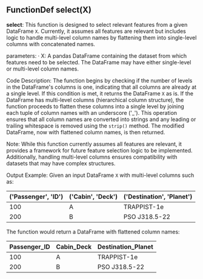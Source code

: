 ## FunctionDef select(X)
**select**: This function is designed to select relevant features from a given DataFrame `X`. Currently, it assumes all features are relevant but includes logic to handle multi-level column names by flattening them into single-level columns with concatenated names.

parameters:
· X: A pandas DataFrame containing the dataset from which features need to be selected. The DataFrame may have either single-level or multi-level column names.

Code Description: The function begins by checking if the number of levels in the DataFrame's columns is one, indicating that all columns are already at a single level. If this condition is met, it returns the DataFrame `X` as is. If the DataFrame has multi-level columns (hierarchical column structure), the function proceeds to flatten these columns into a single level by joining each tuple of column names with an underscore ('_'). This operation ensures that all column names are converted into strings and any leading or trailing whitespace is removed using the `strip()` method. The modified DataFrame, now with flattened column names, is then returned.

Note: While this function currently assumes all features are relevant, it provides a framework for future feature selection logic to be implemented. Additionally, handling multi-level columns ensures compatibility with datasets that may have complex structures.

Output Example: Given an input DataFrame `X` with multi-level columns such as:

| ('Passenger', 'ID') | ('Cabin', 'Deck') | ('Destination', 'Planet') |
|---------------------|-------------------|---------------------------|
| 100                 | A                 | TRAPPIST-1e             |
| 200                 | B                 | PSO J318.5-22           |

The function would return a DataFrame with flattened column names:

| Passenger_ID | Cabin_Deck | Destination_Planet |
|--------------|------------|--------------------|
| 100          | A          | TRAPPIST-1e        |
| 200          | B          | PSO J318.5-22      |
